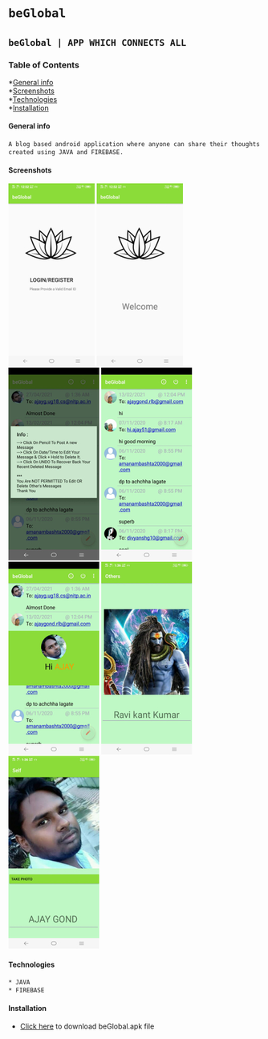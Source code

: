 # `beGlobal`
## `beGlobal | APP WHICH CONNECTS ALL`
### Table of Contents
*[General info](#General-info)<br>
*[Screenshots](#Screenshots)<br>
*[Technologies](#Technologies)<br>
*[Installation](#Install)

#### General info
```
A blog based android application where anyone can share their thoughts created using JAVA and FIREBASE.
```
#### Screenshots

![Login/Register](./images/1.jpg "Login/Register ")
![Welcome](./images/2.jpg "Welcome ")
![Info](./images/3.jpg "Info ")
![Blog](./images/4.jpg "Blog ")
![Profile](./images/5.jpg "Profile ")
![Others](./images/6.jpg "Others ")
![Self](./images/7.jpg "Self")

#### Technologies
```
* JAVA
* FIREBASE

```
#### Installation
* <a href="https://github.com/ajayg51/MessageApp/blob/master/app/install/beGlobal.apk">Click here</a> to download beGlobal.apk file



